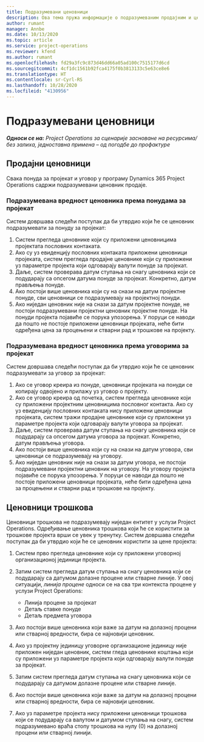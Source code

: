 ```yaml
---
title: Подразумевани ценовници
description: Ова тема пружа информације о подразумеваним продајним и ценовницима трошкова у услузи Project Operations.
author: rumant
manager: Annbe
ms.date: 10/13/2020
ms.topic: article
ms.service: project-operations
ms.reviewer: kfend
ms.author: rumant
ms.openlocfilehash: fd29a3fc9c873d46dd66a05ad100c7515177d6cd
ms.sourcegitcommit: 4cf1dc1561b92fca4175f0b3813133c5e63ce8e6
ms.translationtype: HT
ms.contentlocale: sr-Cyrl-RS
ms.lasthandoff: 10/28/2020
ms.locfileid: "4130956"
---
```

# <a name="default-price-lists"></a>Подразумевани ценовници

_**Односи се на:** Project Operations за сценарије засноване на ресурсима/без залиха, једноставна примена – од погодбе до профактуре_

## <a name="sales-price-lists"></a>Продајни ценовници

Свака понуда за пројекат и уговор у програму Dynamics 365 Project Operations садржи подразумевани ценовник продаје. 

### <a name="price-list-default-on-project-quotes"></a>Подразумевана вредност ценовника према понудама за пројекат
Систем довршава следећи поступак да би утврдио који ће се ценовник подразумевати за понуду за пројекат:

1. Систем прегледа ценовнике који су приложени ценовницима пројектата пословних контаката. 
2. Ако су уз евиденцију пословних контаката приложени ценовници пројеката, систем прегледа продајне ценовнике који су приложени уз параметре пројекта који одговарају валути понуде за пројекат.
3. Даље, систем проверава датум ступања на снагу ценовника који се подударају са опсегом датума понуде за пројекат. Конкретно, датум прављења понуде.
4. Ако постоји више ценовника који су на снази на датум пројектне понуде, сви ценовници се подразумевају на пројектној понуди.
5. Ако ниједан ценовник није на снази за датум пројектне понуде, не постоји подразумевани пројектни ценовник пројектне понуде. На понуди пројекта појавиће се порука упозорења. У поруци се наводи да пошто не постоје приложени ценовници пројеката, неће бити одређена цена за процењени и стварни рад и трошкове на пројекту.

### <a name="price-list-default-on-project-contracts"></a>Подразумевана вредност ценовника према уговорима за пројекат 
Систем довршава следећи поступак да би утврдио који ће се ценовник подразумевати за уговор за пројекат:

1. Ако се уговор креира из понуде, ценовници пројеката на понуди се копирају одвојено и прилажу уз уговор о пројекту.
2. Ако се уговор креира од почетка, систем прегледа ценовнике који су приложени пројектним ценовницима пословног контакта. Ако су уз евиденцију пословних контаката нису приложени ценовници пројеката, систем тражи продајне ценовнике који су приложени уз параметре пројекта који одговарају валути уговора за пројекат.
4. Даље, систем проверава датум ступања на снагу ценовника који се подударају са опсегом датума уговора за пројекат. Конкретно, датум прављења уговора.
5. Ако постоји више ценовника који су на снази на датум уговора, сви ценовници се подразумевају на уговору.
6. Ако ниједан ценовник није на снази за датум уговора, не постоји подразумевани пројектни ценовник на уговору. На уговору пројекта појавиће се порука упозорења. У поруци се наводи да пошто не постоје приложени ценовници пројеката, неће бити одређена цена за процењени и стварни рад и трошкове на пројекту.

## <a name="cost-price-lists"></a>Ценовници трошкова

Ценовници трошкова не подразумевају ниједан ентитет у услузи Project Operations. Одређивање ценовника трошкова који ће се користити за трошкове пројекта врши се увек у тренутку. Систем довршава следећи поступак да би утврдио који ће се ценовник користити за цене пројекта:

1. Систем прво прегледа ценовнике који су приложени уговорној организационој јединици пројекта.
2. Затим систем прегледа датум ступања на снагу ценовника који се подударају са датумом долазне процене или стварне линије. У овој ситуацији, *линија процене* односи се на сва три контекста процене у услузи Project Operations:

    - Линија процене за пројекат
    - Детаљ ставке понуде
    - Детаљ предмета уговора
  
3. Ако постоји више ценовника који важе за датум на долазној процени или стварној вредности, бира се најновији ценовник.
4. Ако уз пројектну јединицу уговорне организационе јединицу није приложен ниједан ценовник, систем гледа ценовнике коштања који су приложени уз параметре пројекта који одговарају валути понуде за пројекат.
5. Затим систем прегледа датум ступања на снагу ценовника који се подударају са датумом долазне процене или стварне линије. 
6. Ако постоји више ценовника који важе за датум на долазној процени или стварној вредности, бира се најновији ценовник.
7. Ако уз параметре пројекта нису приложени ценовници трошкова који се подударају са валутом и датумом ступања на снагу, систем подразумевано враћа стопу трошкова на нулу (0) на долазној процени или стварној линији.
